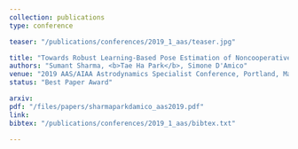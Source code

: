 ```yaml
---
collection: publications
type: conference

teaser: "/publications/conferences/2019_1_aas/teaser.jpg"

title: "Towards Robust Learning-Based Pose Estimation of Noncooperative Spacecraft"
authors: "Sumant Sharma, <b>Tae Ha Park</b>, Simone D'Amico"
venue: "2019 AAS/AIAA Astrodynamics Specialist Conference, Portland, Maine, August 11 - 15 (2019)"
status: "Best Paper Award"

arxiv:
pdf: "/files/papers/sharmaparkdamico_aas2019.pdf"
link:
bibtex: "/publications/conferences/2019_1_aas/bibtex.txt"

---
```

